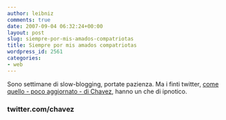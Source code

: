 ```yaml
---
author: leibniz
comments: true
date: 2007-09-04 06:32:24+00:00
layout: post
slug: siempre-por-mis-amados-compatriotas
title: Siempre por mis amados compatriotas
wordpress_id: 2561
categories:
- web
---
```


Sono settimane di slow-blogging, portate pazienza. Ma i finti twitter, [come quello - poco aggiornato - di Chavez](http://twitter.com/chavez), hanno un che di ipnotico.

### twitter.com/chavez 
